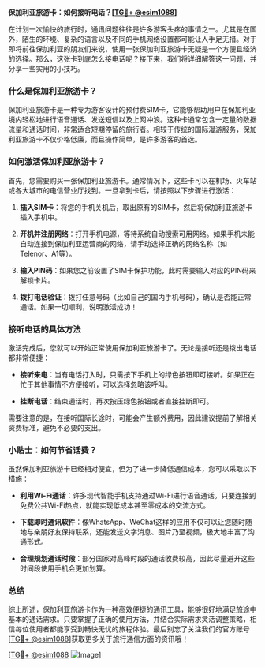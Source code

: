 **保加利亚旅游卡：如何接听电话？[[TG💪+ @esim1088](https://t.me/s/esim1088)]**

在计划一次愉快的旅行时，通讯问题往往是许多游客头疼的事情之一。尤其是在国外，陌生的环境、复杂的语言以及不同的手机网络设置都可能让人手足无措。对于即将前往保加利亚的朋友们来说，使用一张保加利亚旅游卡无疑是一个方便且经济的选择。那么，这张卡到底怎么接电话呢？接下来，我们将详细解答这一问题，并分享一些实用的小技巧。

### 什么是保加利亚旅游卡？

保加利亚旅游卡是一种专为游客设计的预付费SIM卡，它能够帮助用户在保加利亚境内轻松地进行语音通话、发送短信以及上网冲浪。这种卡通常包含一定量的数据流量和通话时间，非常适合短期停留的旅行者。相较于传统的国际漫游服务，保加利亚旅游卡不仅价格低廉，而且操作简单，是许多游客的首选。

### 如何激活保加利亚旅游卡？

首先，您需要购买一张保加利亚旅游卡。通常情况下，这些卡可以在机场、火车站或各大城市的电信营业厅找到。一旦拿到卡后，请按照以下步骤进行激活：

1. **插入SIM卡**：将您的手机关机后，取出原有的SIM卡，然后将保加利亚旅游卡插入手机中。
   
2. **开机并注册网络**：打开手机电源，等待系统自动搜索可用网络。如果手机未能自动连接到保加利亚运营商的网络，请手动选择正确的网络名称（如Telenor、A1等）。

3. **输入PIN码**：如果您之前设置了SIM卡保护功能，此时需要输入对应的PIN码来解锁卡片。

4. **拨打电话验证**：拨打任意号码（比如自己的国内手机号码），确认是否能正常通话。如果一切顺利，说明激活成功！

### 接听电话的具体方法

激活完成后，您就可以开始正常使用保加利亚旅游卡了。无论是接听还是拨出电话都非常便捷：

- **接听来电**：当有电话打入时，只需按下手机上的绿色按钮即可接听。如果正在忙于其他事情不方便接听，可以选择忽略该呼叫。
  
- **挂断电话**：结束通话时，再次按压绿色按钮或者直接挂断即可。

需要注意的是，在接听国际长途时，可能会产生额外费用，因此建议提前了解相关资费标准，避免不必要的支出。

### 小贴士：如何节省话费？

虽然保加利亚旅游卡已经相对便宜，但为了进一步降低通信成本，您可以采取以下措施：

- **利用Wi-Fi通话**：许多现代智能手机支持通过Wi-Fi进行语音通话。只要连接到免费公共Wi-Fi热点，就能实现低成本甚至零成本的交流方式。
  
- **下载即时通讯软件**：像WhatsApp、WeChat这样的应用不仅可以让您随时随地与亲朋好友保持联系，还能发送文字消息、图片乃至视频，极大地丰富了沟通形式。

- **合理规划通话时段**：部分国家对高峰时段的通话收费较高，因此尽量避开这些时间段使用手机会更加划算。

### 总结

综上所述，保加利亚旅游卡作为一种高效便捷的通讯工具，能够很好地满足旅途中基本的通话需求。只要掌握了正确的使用方法，并结合实际需求灵活调整策略，相信每位使用者都能享受到畅快无忧的旅程体验。最后别忘了关注我们的官方账号[[TG💪+ @esim1088](https://t.me/s/esim1088)]获取更多关于旅行通信方面的资讯哦！

[[TG💪+ @esim1088](https://t.me/s/esim1088) ![Image](https://i.postimg.cc/4NQfJmqS/Snipaste-2025-05-13-00-14-12.png)]